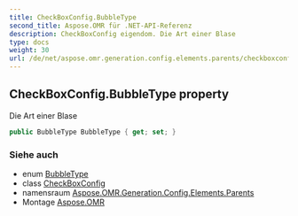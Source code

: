 ```yaml
---
title: CheckBoxConfig.BubbleType
second_title: Aspose.OMR für .NET-API-Referenz
description: CheckBoxConfig eigendom. Die Art einer Blase
type: docs
weight: 30
url: /de/net/aspose.omr.generation.config.elements.parents/checkboxconfig/bubbletype/
---
```

## CheckBoxConfig.BubbleType property

Die Art einer Blase

```csharp
public BubbleType BubbleType { get; set; }
```

### Siehe auch

* enum [BubbleType](../../../aspose.omr.generation.config.enums/bubbletype/)
* class [CheckBoxConfig](../)
* namensraum [Aspose.OMR.Generation.Config.Elements.Parents](../../checkboxconfig/)
* Montage [Aspose.OMR](../../../)


